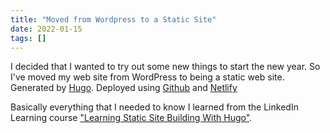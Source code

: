 ```yaml
---
title: "Moved from Wordpress to a Static Site"
date: 2022-01-15
tags: []
---
```


I decided that I wanted to try out some new things to start the new year. So I've moved my web site from WordPress to being a static web site. Generated by [Hugo](https://gethugo.io). Deployed using [Github](https://github.com) and [Netlify](https://netlify.com)

Basically everything that I needed to know I learned from the LinkedIn Learning course ["Learning Static Site Building With Hugo"](https://www.linkedin.com/learning/learning-static-site-building-with-hugo-2).
